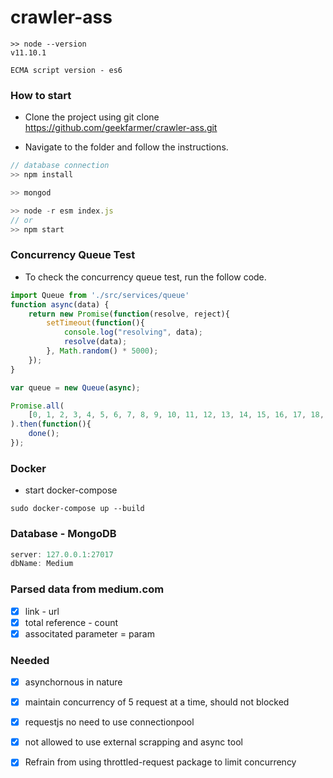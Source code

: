 # crawler-ass

```shell
>> node --version
v11.10.1

ECMA script version - es6
```
### How to start

* Clone the project using git clone https://github.com/geekfarmer/crawler-ass.git

* Navigate to the folder and follow the instructions.

```javascript
// database connection
>> npm install

>> mongod

>> node -r esm index.js
// or
>> npm start
```
### Concurrency Queue Test

* To check the concurrency queue test, run the follow code.

```javascript
import Queue from './src/services/queue'
function async(data) {
    return new Promise(function(resolve, reject){
        setTimeout(function(){
            console.log("resolving", data);
            resolve(data);
        }, Math.random() * 5000);
    });
}

var queue = new Queue(async);

Promise.all(
    [0, 1, 2, 3, 4, 5, 6, 7, 8, 9, 10, 11, 12, 13, 14, 15, 16, 17, 18, 19, 20, 21, 22, 23, 24, 25, 26, 27, 28, 29, 30, 31, 32, 33, 34, 35, 36, 37, 38, 39, 40, 41, 42, 43, 44, 45, 46, 47, 48, 49, 50].map(queue.push.bind(queue))
).then(function(){
    done();
});

```
### Docker

* start docker-compose
```
sudo docker-compose up --build
```

### Database - MongoDB
```javascript
server: 127.0.0.1:27017
dbName: Medium
```

### Parsed data from medium.com

- [x] link - url
- [x] total reference - count
- [x] associtated parameter = param

### Needed 

- [x] asynchornous in nature
- [x] maintain concurrency of 5 request at a time, should not blocked
- [x] requestjs no need to use connectionpool
- [x] not allowed to use external scrapping and async tool
- [x] Refrain from using throttled-request package to limit concurrency



